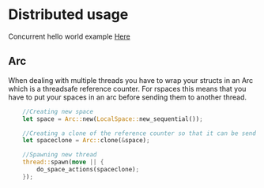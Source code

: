 # Distributed usage

Concurrent hello world example [Here](./../examples/hello_concurrent.rs)

## Arc
When dealing with multiple threads you have to wrap your structs in an Arc which is a threadsafe reference counter. For rspaces this means that you have to put your spaces in an arc before sending them to another thread.
```rust
    //Creating new space
    let space = Arc::new(LocalSpace::new_sequential());

    //Creating a clone of the reference counter so that it can be send to multiple threads
    let spaceclone = Arc::clone(&space);

    //Spawning new thread
    thread::spawn(move || {
        do_space_actions(spaceclone);
    });
```
